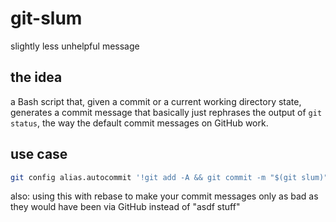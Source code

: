 # git-slum

slightly less unhelpful message

## the idea

a Bash script that, given a commit or a current working directory state, generates a commit message that basically just rephrases the output of `git status`, the way the default commit messages on GitHub work.

## use case

```sh
git config alias.autocommit '!git add -A && git commit -m "$(git slum)"'
```

also: using this with rebase to make your commit messages only as bad as they would have been via GitHub instead of "asdf stuff"
